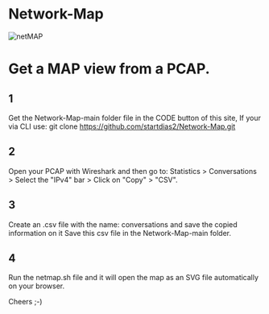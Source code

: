 # Network-Map
![netMAP](https://github.com/startdias2/Network-Map/assets/127363682/d5ff6fb2-1351-43d7-9dcf-2918aa0d0521)

# Get a MAP view from a PCAP. 

## 1 
Get the Network-Map-main folder file in the CODE button of this site,
If your via CLI use: 
git clone https://github.com/startdias2/Network-Map.git

## 2
Open your PCAP with Wireshark and then go to:
Statistics  >  Conversations  >  Select the "IPv4" bar > Click on "Copy" > "CSV".

## 3 
Create an .csv file with the name:  conversations 
and save the copied information on it
Save this csv file in the Network-Map-main folder.

## 4 
Run the netmap.sh file and it will open the map as an SVG file automatically on your browser.

Cheers ;-)
